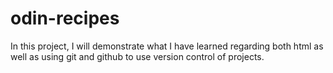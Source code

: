 # odin-recipes

In this project, I will demonstrate what I have learned
regarding both html as well as using git and github
to use version control of projects.